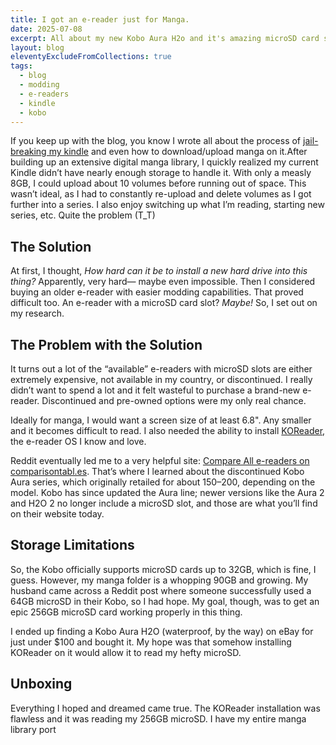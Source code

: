 ```yaml
---
title: I got an e-reader just for Manga.
date: 2025-07-08
excerpt: All about my new Kobo Aura H2o and it's amazing microSD card slot.
layout: blog
eleventyExcludeFromCollections: true
tags:
  - blog
  - modding
  - e-readers
  - kindle
  - kobo
---
```


If you keep up with the blog, you know I wrote all about the process of [jail-breaking my kindle](/blog/jailbreaking-my-kindle.html) and even how to download/upload manga on it.After building up an extensive digital manga library, I quickly realized my current Kindle didn’t have nearly enough storage to handle it. With only a measly 8GB, I could upload about 10 volumes before running out of space. This wasn’t ideal, as I had to constantly re-upload and delete volumes as I got further into a series. I also enjoy switching up what I’m reading, starting new series, etc. Quite the problem (T_T)

## The Solution

At first, I thought, *How hard can it be to install a new hard drive into this thing?* Apparently, very hard— maybe even impossible. Then I considered buying an older e-reader with easier modding capabilities. That proved difficult too. An e-reader with a microSD card slot? *Maybe!* So, I set out on my research.

## The Problem with the Solution

It turns out a lot of the “available” e-readers with microSD slots are either extremely expensive, not available in my country, or discontinued. I really didn’t want to spend a lot and it felt wasteful to purchase a brand-new e-reader. Discontinued and pre-owned options were my only real chance.

Ideally for manga, I would want a screen size of at least 6.8". Any smaller and it becomes difficult to read. I also needed the ability to install [KOReader](https://github.com/koreader/koreader), the e-reader OS I know and love. 

Reddit eventually led me to a very helpful site: [Compare All e-readers on comparisontabl.es](https://comparisontabl.es/e-readers/). That’s where I learned about the discontinued Kobo Aura series, which originally retailed for about $150–$200, depending on the model. Kobo has since updated the Aura line; newer versions like the Aura 2 and H2O 2 no longer include a microSD slot, and those are what you’ll find on their website today.

## Storage Limitations

So, the Kobo officially supports microSD cards up to 32GB, which is fine, I guess. However, my manga folder is a whopping 90GB and growing. My husband came across a Reddit post where someone successfully used a 64GB microSD in their Kobo, so I had hope. My goal, though, was to get an epic 256GB microSD card working properly in this thing.

I ended up finding a Kobo Aura H2O (waterproof, by the way) on eBay for just under $100 and bought it. My hope was that somehow installing KOReader on it would allow it to read my hefty microSD. 

## Unboxing

Everything I hoped and dreamed came true. The KOReader installation was flawless and it was reading my 256GB microSD. I have my entire manga library port